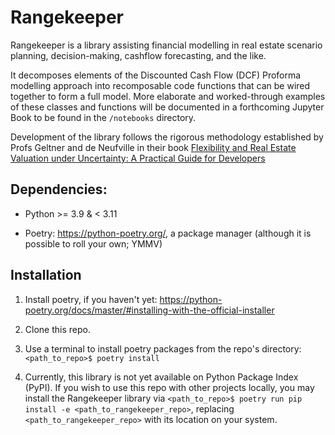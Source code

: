 # Rangekeeper
Rangekeeper is a library assisting financial modelling in real estate scenario planning, decision-making, cashflow forecasting, and the like.

It decomposes elements of the Discounted Cash Flow (DCF) Proforma modelling approach into recomposable code functions that can be wired together to form a full model. More elaborate and worked-through examples of these classes and functions will be documented in a forthcoming Jupyter Book to be found in the `/notebooks` directory.

Development of the library follows the rigorous methodology established by Profs Geltner and de Neufville in their book [Flexibility and Real Estate Valuation under Uncertainty: A Practical Guide for Developers](https://doi.org/10.1002/9781119106470)

## Dependencies:

- Python >= 3.9 & < 3.11

- Poetry: <https://python-poetry.org/>, a package manager (although it is possible to roll your own; YMMV)

## Installation

1. Install poetry, if you haven't yet: <https://python-poetry.org/docs/master/#installing-with-the-official-installer>

2. Clone this repo.

3. Use a terminal to install poetry packages from the repo's directory: `<path_to_repo>$ poetry install`

4. Currently, this library is not yet available on Python Package Index (PyPI). If you wish to use this repo with other projects locally, you may install the Rangekeeper library via `<path_to_repo>$ poetry run pip install -e <path_to_rangekeeper_repo>`, replacing `<path_to_rangekeeper_repo>` with its location on your system.
